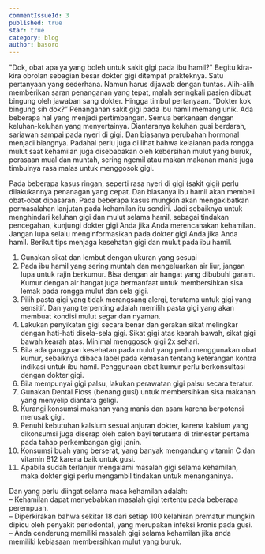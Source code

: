 ```yaml
---
commentIssueId: 3
published: true
star: true
category: blog
author: basoro
---
```


<p>"Dok, obat apa ya yang boleh untuk sakit gigi pada ibu hamil?" 
Begitu kira-kira obrolan sebagian besar dokter gigi ditempat prakteknya. Satu pertanyaan yang sederhana. Namun harus dijawab dengan tuntas. Alih-alih memberikan saran penanganan yang tepat, malah seringkali pasien dibuat bingung oleh jawaban sang dokter. Hingga timbul pertanyaan. &#8220;Dokter kok bingung sih dok?&#8221; Penanganan sakit gigi pada ibu hamil memang unik. Ada beberapa hal yang menjadi pertimbangan. Semua berkenaan dengan keluhan-keluhan yang menyertainya. Diantaranya keluhan gusi berdarah, sariawan sampai pada nyeri di gigi. Dan biasanya perubahan hormonal menjadi biangnya. Padahal perlu juga di lihat bahwa kelaianan pada rongga mulut saat kehamilan juga disebabakan oleh kebersihan mulut yang buruk, perasaan mual dan muntah, sering ngemil atau makan makanan manis juga timbulnya rasa malas untuk menggosok gigi. </p>
<p>Pada beberapa kasus ringan, seperti rasa nyeri di gigi (sakit gigi) perlu dilakukannya penanagan yang cepat. Dan biasanya ibu hamil akan membeli obat-obat dipasaran. Pada beberapa kasus mungkin akan mengakibatkan permasalahan lanjutan pada kehamilan itu sendiri. Jadi sebaiknya untuk menghindari keluhan gigi dan mulut selama hamil, sebagai tindakan pencegahan, kunjungi dokter gigi Anda jika Anda merencanakan kehamilan. Jangan lupa selalu menginformasikan pada dokter gigi Anda jika Anda hamil. Berikut tips menjaga kesehatan gigi dan mulut pada ibu hamil.</p>
<ol>
<li>Gunakan sikat dan lembut dengan ukuran yang sesuai</li>
<li>Pada ibu hamil yang sering muntah dan mengeluarkan air liur, jangan lupa untuk rajin berkumur. Bisa dengan air hangat yang dibubuhi garam. Kumur dengan air hangat juga bermanfaat untuk membersihkan sisa lemak pada rongga mulut dan sela gigi.</li>
<li>Pilih pasta gigi yang tidak merangsang alergi, terutama untuk gigi yang sensitif. Dan yang terpenting adalah memilih pasta gigi yang akan membuat kondisi mulut segar dan nyaman.</li>
<li>Lakukan penyikatan gigi secara benar dan gerakan sikat melingkar dengan hati-hati disela-sela gigi. Sikat gigi atas kearah bawah, sikat gigi bawah kearah atas. Minimal menggosok gigi 2x sehari.</li>
<li>Bila ada gangguan kesehatan pada mulut yang perlu menggunakan obat kumur, sebaiknya dibaca label pada kemasan tentang keterangan kontra indikasi untuk ibu hamil. Penggunaan obat kumur perlu berkonsultasi dengan dokter gigi.</li>
<li>Bila mempunyai gigi palsu, lakukan perawatan gigi palsu secara teratur.</li>
<li>Gunakan Dental Floss (benang gusi) untuk membersihkan sisa makanan yang menyelip diantara geligi.</li>
<li>Kurangi konsumsi makanan yang manis dan asam karena berpotensi merusak gigi.</li>
<li>Penuhi kebutuhan kalsium sesuai anjuran dokter, karena kalsium yang dikonsumsi juga diserap oleh calon bayi terutama di trimester pertama pada tahap perkembangan gigi janin.</li>
<li>Konsumsi buah yang berserat, yang banyak mengandung vitamin C dan vitamin B12 karena baik untuk gusi.</li>
<li>Apabila sudah terlanjur mengalami masalah gigi selama kehamilan, maka dokter gigi perlu mengambil tindakan untuk menanganinya.</li>
</ol>
<p>Dan yang perlu diingat selama masa kehamilan adalah:<br />
&#8211; Kehamilan dapat menyebabkan masalah gigi tertentu pada beberapa perempuan.<br />
&#8211; Diperkirakan bahwa sekitar 18 dari setiap 100 kelahiran prematur mungkin dipicu oleh penyakit periodontal, yang merupakan infeksi kronis pada gusi.<br />
&#8211; Anda cenderung memiliki masalah gigi selama kehamilan jika anda memiliki kebiasaan membersihkan mulut yang buruk. </p>
